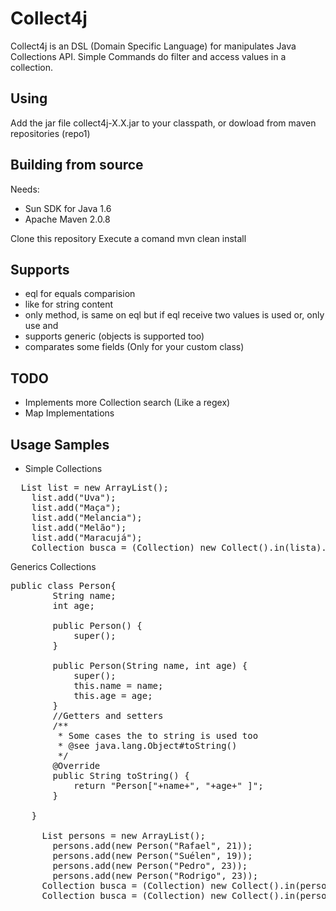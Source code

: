 # Collect4j
Collect4j is an DSL (Domain Specific Language) for manipulates Java Collections API.
Simple Commands do filter and access values in a collection.

## Using
Add the jar file collect4j-X.X.jar to your classpath, or dowload from maven repositories (repo1)

## Building from source
Needs:
<ul>
  <li>Sun SDK for Java 1.6</li>
  <li>Apache Maven 2.0.8</li>
</ul>
Clone this repository
Execute a comand mvn clean install


## Supports
 - eql for equals comparision
 - like for string content
 - only method, is same on eql but if eql receive two values is used or, only use and
 - supports generic (objects is supported too)
 - comparates some fields (Only for your custom class)

## TODO
 - Implements more Collection search (Like a regex)
 - Map Implementations

## Usage Samples
- Simple Collections
<pre>
  List<String> list = new ArrayList<String>();
	list.add("Uva");
	list.add("Maça");
	list.add("Melancia");
	list.add("Melão");
	list.add("Maracujá");
	Collection<String> busca = (Collection<String>) new Collect().in(lista).when().like("Mel", "Ma"); //Search in the collection when the content contatis the passed string.
</pre>

Generics Collections
<pre>
public class Person{
		String name;
		int age;

		public Person() {
			super();
		}

		public Person(String name, int age) {
			super();
			this.name = name;
			this.age = age;
		}
		//Getters and setters
		/**
		 * Some cases the to string is used too
		 * @see java.lang.Object#toString()
		 */
		@Override
		public String toString() {
			return "Person["+name+", "+age+" ]";
		}

	}

	  List<Person> persons = new ArrayList<Person>();
		persons.add(new Person("Rafael", 21));
		persons.add(new Person("Suélen", 19));
		persons.add(new Person("Pedro", 23));
		persons.add(new Person("Rodrigo", 23));
	  Collection<Person> busca = (Collection<Person>) new Collect().in(persons).when("age").eql(23);//Compare with the field age is equals to 23, and return a new collection
	  Collection<Person> busca = (Collection<Person>) new Collect().in(persons).when().eql("23");//Compare the Person#toString() contais the string "23"
</pre>

